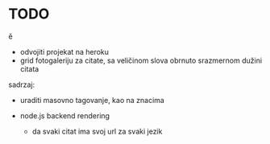 # TODO

ě

- odvojiti projekat na heroku
- grid fotogaleriju za citate, sa veličinom slova obrnuto srazmernom dužini citata

sadrzaj:
- uraditi masovno tagovanje, kao na znacima

- node.js backend rendering
  - da svaki citat ima svoj url za svaki jezik
